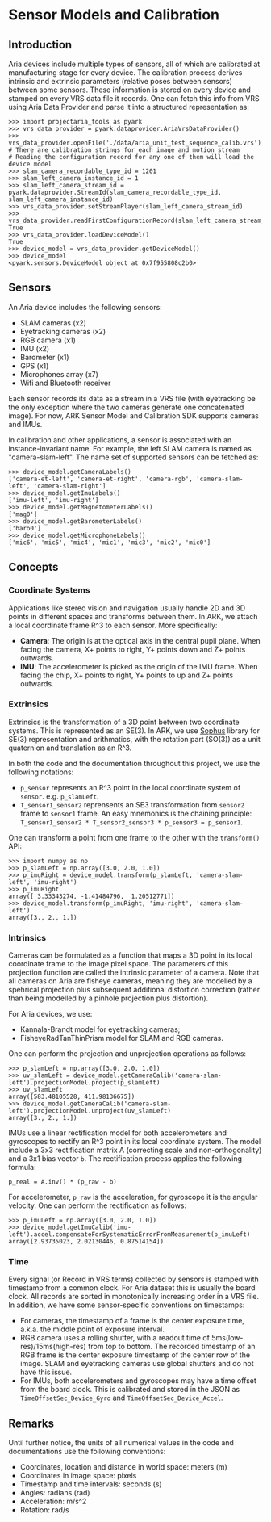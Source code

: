 # Sensor Models and Calibration

## Introduction
Aria devices include multiple types of sensors, all of which are calibrated at manufacturing
stage for every device. The calibration process derives intrinsic and extrinsic parameters
(relative poses between sensors) between some sensors. These information
is stored on every device and stamped on every VRS data file it records. One can fetch this
info from VRS using Aria Data Provider and parse it into a structured representation as:
```
>>> import projectaria_tools as pyark
>>> vrs_data_provider = pyark.dataprovider.AriaVrsDataProvider()
>>> vrs_data_provider.openFile('./data/aria_unit_test_sequence_calib.vrs')
# There are calibration strings for each image and motion stream
# Reading the configuration record for any one of them will load the device model
>>> slam_camera_recordable_type_id = 1201
>>> slam_left_camera_instance_id = 1
>>> slam_left_camera_stream_id = pyark.dataprovider.StreamId(slam_camera_recordable_type_id, slam_left_camera_instance_id)
>>> vrs_data_provider.setStreamPlayer(slam_left_camera_stream_id)
>>> vrs_data_provider.readFirstConfigurationRecord(slam_left_camera_stream_id)
True
>>> vrs_data_provider.loadDeviceModel()
True
>>> device_model = vrs_data_provider.getDeviceModel()
>>> device_model
<pyark.sensors.DeviceModel object at 0x7f955808c2b0>
```

## Sensors
An Aria device includes the following sensors:
* SLAM cameras (x2)
* Eyetracking cameras (x2)
* RGB camera (x1)
* IMU (x2)
* Barometer (x1)
* GPS (x1)
* Microphones array (x7)
* Wifi and Bluetooth receiver

Each sensor records its data as a stream in a VRS file (with eyetracking be the only exception
where the two cameras generate one concatenated image). For now, ARK Sensor Model and Calibration
SDK supports cameras and IMUs.

In calibration and other applications, a sensor is associated with an instance-invariant name.
For example, the left SLAM camera is named as "camera-slam-left". The name set of supported sensors
can be fetched as:
```
>>> device_model.getCameraLabels()
['camera-et-left', 'camera-et-right', 'camera-rgb', 'camera-slam-left', 'camera-slam-right']
>>> device_model.getImuLabels()
['imu-left', 'imu-right']
>>> device_model.getMagnetometerLabels()
['mag0']
>>> device_model.getBarometerLabels()
['baro0']
>>> device_model.getMicrophoneLabels()
['mic6', 'mic5', 'mic4', 'mic1', 'mic3', 'mic2', 'mic0']
```

## Concepts

### Coordinate Systems

Applications like stereo vision and navigation usually handle 2D and 3D points in different
spaces and transforms between them. In ARK, we attach a local coordinate frame R^3 to each sensor.
More specifically:

* **Camera**: The origin is at the optical axis in the central pupil plane. When facing the camera,
  X+ points to right, Y+ points down and Z+ points outwards.
* **IMU**: The accelerometer is picked as the origin of the IMU frame. When facing the chip, X+
  points to right, Y+ points to up and Z+ points outwards.

### Extrinsics

Extrinsics is the transformation of a 3D point between two coordinate systems. This is represented
as an SE(3). In ARK, we use [Sophus](https://github.com/strasdat/Sophus) library for SE(3)
representation and arithmatics, with the rotation part (SO(3)) as a unit quaternion and translation
as an R^3.

In both the code and the documentation throughout this project, we use the following notations:
* `p_sensor` represents an R^3 point in the local coordinate system of `sensor`. e.g. `p_slamLeft`.
* `T_sensor1_sensor2` reprensents an SE3 transformation from `sensor2` frame to `sensor1` frame.
An easy mnemonics is the chaining principle:
`T_sensor1_sensor2 * T_sensor2_sensor3 * p_sensor3 = p_sensor1`.

One can transform a point from one frame to the other with the `transform()` API:
```
>>> import numpy as np
>>> p_slamLeft = np.array([3.0, 2.0, 1.0])
>>> p_imuRight = device_model.transform(p_slamLeft, 'camera-slam-left', 'imu-right')
>>> p_imuRight
array([ 3.33343274, -1.41484796,  1.20512771])
>>> device_model.transform(p_imuRight, 'imu-right', 'camera-slam-left')
array([3., 2., 1.])
```

### Intrinsics

Cameras can be formulated as a function that maps a 3D point in its local coordinate frame to
the image pixel space. The parameters of this projection function are called the intrinsic parameter
of a camera. Note that all cameras on Aria are fisheye cameras, meaning they are modelled by
a spehrical projection plus subsequent additional distortion correction (rather than being modelled
by a pinhole projection plus distortion).

For Aria devices, we use:

* Kannala-Brandt model for eyetracking cameras;
* FisheyeRadTanThinPrism model for SLAM and RGB cameras.

One can perform the projection and unprojection operations as follows:

```
>>> p_slamLeft = np.array([3.0, 2.0, 1.0])
>>> uv_slamLeft = device_model.getCameraCalib('camera-slam-left').projectionModel.project(p_slamLeft)
>>> uv_slamLeft
array([583.48105528, 411.98136675])
>>> device_model.getCameraCalib('camera-slam-left').projectionModel.unproject(uv_slamLeft)
array([3., 2., 1.])
```

IMUs use a linear rectification model for both accelerometers and gyroscopes to rectify
an R^3 point in its local coordinate system. The model include a 3x3 rectification matrix A
(correcting scale and non-orthogonality) and a 3x1 bias vector `b`. The rectification process
applies the following formula:
```
p_real = A.inv() * (p_raw - b)
```
For accelerometer, `p_raw` is the acceleration, for gyroscope it is the angular velocity.
One can perform the rectification as follows:

```
>>> p_imuLeft = np.array([3.0, 2.0, 1.0])
>>> device_model.getImuCalib('imu-left').accel.compensateForSystematicErrorFromMeasurement(p_imuLeft)
array([2.93735023, 2.02130446, 0.87514154])
```

### Time
Every signal (or Record in VRS terms) collected by sensors is stamped with timestamp from a common
clock. For Aria dataset this is usually the board clock. All records are sorted in monotonically
increasing order in a VRS file. In addition, we have some sensor-specific conventions on timestamps:

* For cameras, the timestamp of a frame is the center exposure time, a.k.a. the middle point of
  exposure interval.
* RGB camera uses a rolling shutter, with a readout time of 5ms(low-res)/15ms(high-res) from top to
  bottom. The recorded timestamp of an RGB frame is the center exposure timestamp of the center row
  of the image. SLAM and eyetracking cameras use global shutters and do not have this issue.
* For IMUs, both accelerometers and gyroscopes may have a time offset from the board clock. This is
  calibrated and stored in the JSON as `TimeOffsetSec_Device_Gyro` and `TimeOffsetSec_Device_Accel`.

## Remarks
Until further notice, the units of all numerical values in the code and documentations use
the following conventions:

* Coordinates, location and distance in world space: meters (m)
* Coordinates in image space: pixels
* Timestamp and time intervals: seconds (s)
* Angles: radians (rad)
* Acceleration: m/s^2
* Rotation: rad/s
